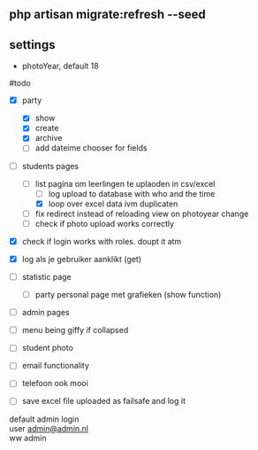 php artisan migrate:refresh --seed 
---
settings
---
 - photoYear, default 18


#todo
 * [x] party
    * [x] show
    * [x] create
    * [x] archive
    * [ ] add dateime chooser for fields
* [ ] students pages
    * [ ] list pagina om leerlingen te uplaoden in csv/excel
        * [ ] log upload to database with who and the time
        * [x] loop over excel data ivm duplicaten
    * [ ] fix redirect instead of reloading view on photoyear change
    * [ ] check if photo upload works correctly
* [x] check if login works with roles. doupt it atm
* [x] log als je gebruiker aanklikt (get)      
  
* [ ] statistic page
    * [ ] party personal page met grafieken (show function)
 * [ ] admin pages
 * [ ] menu being giffy if collapsed
 * [ ] student photo
 * [ ] email functionality 
 * [ ] telefoon ook mooi

*[ ] save excel file uploaded as failsafe and log it

default admin login <br>
user admin@admin.nl<br>
ww admin
